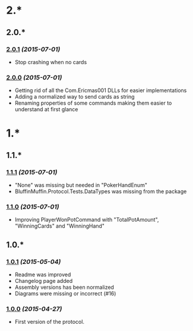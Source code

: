 # 2.*

## 2.0.*

### [2.0.1](https://github.com/Ericmas001/BluffinMuffin.Protocol/releases/tag/v2.0.1) *(2015-07-01)*
 * Stop crashing when no cards

### [2.0.0](https://github.com/Ericmas001/BluffinMuffin.Protocol/releases/tag/v2.0.0) *(2015-07-01)*
 * Getting rid of all the Com.Ericmas001 DLLs for easier implementations
 * Adding a normalized way to send cards as string
 * Renaming properties of some commands making them easier to understand at first glance

# 1.*

## 1.1.*

### [1.1.1](https://github.com/Ericmas001/BluffinMuffin.Protocol/releases/tag/v1.1.1) *(2015-07-01)*
 * "None" was missing but needed in "PokerHandEnum"
 * BluffinMuffin.Protocol.Tests.DataTypes was missing from the package

### [1.1.0](https://github.com/Ericmas001/BluffinMuffin.Protocol/releases/tag/v1.1.0) *(2015-07-01)*
 * Improving PlayerWonPotCommand with "TotalPotAmount", "WinningCards" and "WinningHand"

## 1.0.*

### [1.0.1](https://github.com/Ericmas001/BluffinMuffin.Protocol/releases/tag/v1.0.1) *(2015-05-04)*
 * Readme was improved
 * Changelog page added
 * Assembly versions has been normalized
 * Diagrams were missing or incorrect (#16)

### [1.0.0](https://github.com/Ericmas001/BluffinMuffin.Protocol/releases/tag/v1.0) *(2015-04-27)*
 * First version of the protocol.
